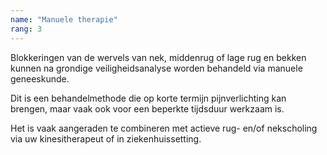 ```yaml
---
name: "Manuele therapie"
rang: 3
---
```


Blokkeringen van de wervels van nek, middenrug of lage rug en bekken kunnen na grondige veiligheidsanalyse worden behandeld via manuele geneeskunde. 

Dit is een behandelmethode die op korte termijn pijnverlichting kan brengen, maar vaak ook voor een beperkte tijdsduur werkzaam is. 

Het is vaak aangeraden te combineren met actieve rug- en/of nekscholing via uw kinesitherapeut of in ziekenhuissetting.

